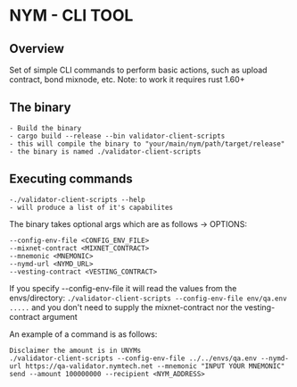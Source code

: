 # NYM - CLI TOOL
## Overview
Set of simple CLI commands to perform basic actions, such as upload contract, bond mixnode, etc.
Note: to work it requires rust 1.60+ 

## The binary
    - Build the binary 
    - cargo build --release --bin validator-client-scripts
    - this will compile the binary to "your/main/nym/path/target/release"
    - the binary is named ./validator-client-scripts

## Executing commands
    -./validator-client-scripts --help
    - will produce a list of it's capabilites 

The binary takes optional args which are as follows -> OPTIONS:        
```
--config-env-file <CONFIG_ENV_FILE>
--mixnet-contract <MIXNET_CONTRACT>      
--mnemonic <MNEMONIC>                    
--nymd-url <NYMD_URL>                    
--vesting-contract <VESTING_CONTRACT>   
```
If you specify --config-env-file it will read the values from the envs/directory:
`./validator-client-scripts --config-env-file env/qa.env .....` and you don't need to supply the 
mixnet-contract nor the vesting-contract argument

An example of a command is as follows:
```
Disclaimer the amount is in UNYMs
./validator-client-scripts --config-env-file ../../envs/qa.env --nymd-url https://qa-validator.nymtech.net --mnemonic "INPUT YOUR MNEMONIC" send --amount 100000000 --recipient <NYM_ADDRESS>
```